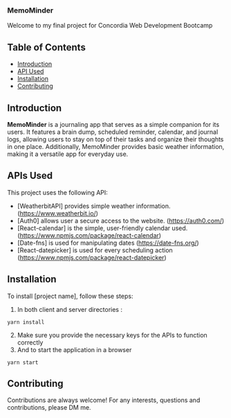 ### MemoMinder
Welcome to my final project for Concordia Web Development Bootcamp

## Table of Contents
- [Introduction](#introduction)
- [API Used](#api-used)
- [Installation](#installation)
- [Contributing](#contributing)

## Introduction
**MemoMinder** is a journaling app that serves as a simple companion for its users. It features a brain dump, scheduled reminder, calendar, and journal logs, allowing users to stay on top of their tasks and organize their thoughts in one place. Additionally, MemoMinder provides basic weather information, making it a versatile app for everyday use.

## APIs Used
This project uses the following API:
- [WeatherbitAPI] provides simple weather information. (https://www.weatherbit.io/)
- [Auth0] allows user a secure access to the website. (https://auth0.com/)
- [React-calendar] is the simple, user-friendly calendar used. (https://www.npmjs.com/package/react-calendar)
- [Date-fns] is used for manipulating dates (https://date-fns.org/)
- [React-datepicker] is used for every scheduling action (https://www.npmjs.com/package/react-datepicker)

## Installation
To install [project name], follow these steps:

1. In both client and server directories :
```
yarn install
```
2. Make sure you provide the necessary keys for the APIs to function correctly
3. And to start the application in a browser
```
yarn start
```
## Contributing
Contributions are always welcome! For any interests, questions and contributions, please DM me.